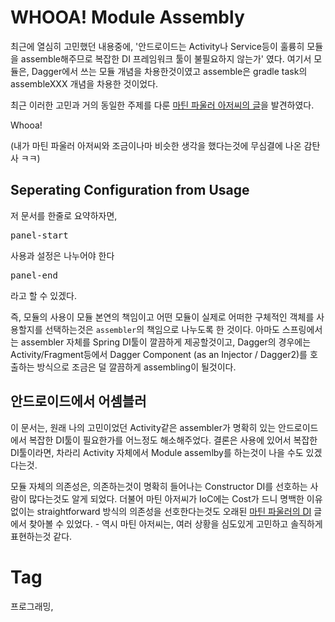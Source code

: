 WHOOA! Module Assembly
=======================

최근에 열심히 고민했던 내용중에, '안드로이드는 Activity나 Service등이 훌륭히 모듈을 assemble해주므로 복잡한 DI 프레임워크 툴이 불필요하지 않는가' 였다. 여기서 모듈은, Dagger에서 쓰는 모듈 개념을 차용한것이였고 assemble은 gradle task의 assembleXXX 개념을 차용한 것이었다.

최근 이러한 고민과 거의 동일한 주제를 다룬 [마틴 파울러 아저씨의 글](https://www.martinfowler.com/ieeeSoftware/moduleAssembly.pdf)을 발견하였다.

Whooa!

(내가 마틴 파울러 아저씨와 조금이나마 비슷한 생각을 했다는것에 무심결에 나온 감탄사 ㅋㅋ)

Seperating Configuration from Usage
------------------------------------

저 문서를 한줄로 요약하자면,

<pre>panel-start</pre>
사용과 설정은 나누어야 한다
<pre>panel-end</pre>

라고 할 수 있겠다.

즉, 모듈의 사용이 모듈 본연의 책임이고 어떤 모듈이 실제로 어떠한 구체적인 객체를 사용할지를 선택하는것은 `assembler`의 책임으로 나누도록 한 것이다. 아마도 스프링에서는 assembler 자체를 Spring DI툴이 깔끔하게 제공할것이고, Dagger의 경우에는 Activity/Fragment등에서 Dagger Component (as an Injector / Dagger2)를 호출하는 방식으로 조금은 덜 깔끔하게 assembling이 될것이다.

안드로이드에서 어셈블러
-----------------

이 문서는, 원래 나의 고민이었던 Activity같은 assembler가 명확히 있는 안드로이드에서 복잡한 DI툴이 필요한가를 어느정도 해소해주었다. 결론은 사용에 있어서 복잡한 DI툴이라면, 차라리 Activity 자체에서 Module assemlby를 하는것이 나을 수도 있겠다는것.

모듈 자체의 의존성은, 의존하는것이 명확히 들어나는 Constructor DI를 선호하는 사람이 많다는것도 알게 되었다. 더불어 마틴 아저씨가 IoC에는 Cost가 드니 명백한 이유 없이는 straightforward 방식의 의존성을 선호한다는것도 오래된 [마틴 파울러의 DI](https://martinfowler.com/articles/injection.html) 글에서 찾아볼 수 있었다. - 역시 마틴 아저씨는, 여러 상황을 심도있게 고민하고 솔직하게 표현하는것 같다.

Tag
====
프로그래밍,